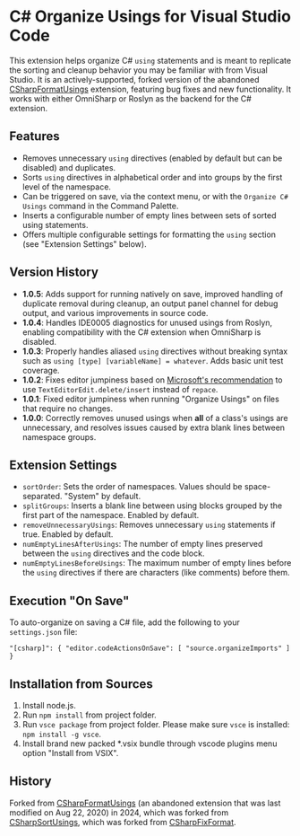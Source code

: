 # C# Organize Usings for Visual Studio Code

This extension helps organize C# `using` statements and is meant to replicate the sorting and cleanup behavior you may be familiar with from Visual Studio. It is an actively-supported, forked version of the abandoned [CSharpFormatUsings](https://marketplace.visualstudio.com/items?itemName=gaoshan0621.csharp-format-usings) extension, featuring bug fixes and new functionality. It works with either OmniSharp or Roslyn as the backend for the C# extension.

## Features

- Removes unnecessary `using` directives (enabled by default but can be disabled) and duplicates.
- Sorts `using` directives in alphabetical order and into groups by the first level of the namespace.
- Can be triggered on save, via the context menu, or with the `Organize C# Usings` command in the Command Palette.
- Inserts a configurable number of empty lines between sets of sorted using statements.
- Offers multiple configurable settings for formatting the `using` section (see "Extension Settings" below).

## Version History

- **1.0.5**: Adds support for running natively on save, improved handling of duplicate removal during cleanup, an output panel channel for debug output, and various improvements in source code.
- **1.0.4**: Handles IDE0005 diagnostics for unused usings from Roslyn, enabling compatibility with the C# extension when OmniSharp is disabled.
- **1.0.3**: Properly handles aliased `using` directives without breaking syntax such as `using [type] [variableName] = whatever`. Adds basic unit test coverage.
- **1.0.2**: Fixes editor jumpiness based on [Microsoft's recommendation](https://github.com/microsoft/vscode/issues/32058#issuecomment-322162175) to use `TextEditorEdit.delete/insert` instead of `repace`.
- **1.0.1**: Fixed editor jumpiness when running "Organize Usings" on files that require no changes.
- **1.0.0**: Correctly removes unused usings when **all** of a class's usings are unnecessary, and resolves issues caused by extra blank lines between namespace groups.

## Extension Settings

- `sortOrder`: Sets the order of namespaces. Values should be space-separated. "System" by default.
- `splitGroups`: Inserts a blank line between using blocks grouped by the first part of the namespace. Enabled by default.
- `removeUnnecessaryUsings`: Removes unnecessary `using` statements if true. Enabled by default.
- `numEmptyLinesAfterUsings`: The number of empty lines preserved between the `using` directives and the code block.
- `numEmptyLinesBeforeUsings`: The maximum number of empty lines before the `using` directives if there are characters (like comments) before them.

## Execution "On Save"

To auto-organize on saving a C# file, add the following to your `settings.json` file:

`"[csharp]": {
    "editor.codeActionsOnSave": [
        "source.organizeImports"
    ]
}`

## Installation from Sources

1. Install node.js.
2. Run `npm install` from project folder.
3. Run `vsce package` from project folder. Please make sure `vsce` is installed: `npm install -g vsce`.
4. Install brand new packed *.vsix bundle through vscode plugins menu option "Install from VSIX".

## History

Forked from [CSharpFormatUsings](https://marketplace.visualstudio.com/items?itemName=gaoshan0621.csharp-format-usings) (an abandoned extension that was last modified on Aug 22, 2020) in 2024, which was forked from [CSharpSortUsings](https://marketplace.visualstudio.com/items?itemName=jongrant.csharpsortusings), which was forked from [CSharpFixFormat](https://github.com/umutozel/vscode-csharpfixformat).
